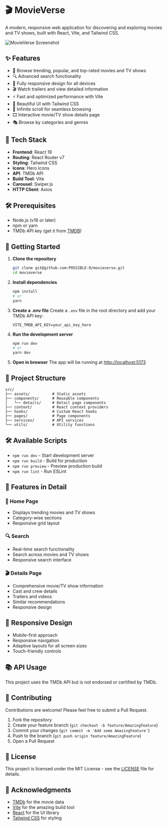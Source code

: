 # 🎬 MovieVerse

A modern, responsive web application for discovering and exploring movies and TV shows, built with React, Vite, and Tailwind CSS.

![MovieVerse Screenshot](https://github.com/user-attachments/assets/9806b3bc-f681-4247-927b-e0b50fc9fd72)

## ✨ Features

- 🎥 Browse trending, popular, and top-rated movies and TV shows
- 🔍 Advanced search functionality
- 📱 Fully responsive design for all devices
- 🎬 Watch trailers and view detailed information
- ⚡ Fast and optimized performance with Vite
- 🎨 Beautiful UI with Tailwind CSS
- 🔄 Infinite scroll for seamless browsing
- 🎞️ Interactive movie/TV show details page
- 🎭 Browse by categories and genres

## 🚀 Tech Stack

- **Frontend**: React 19
- **Routing**: React Router v7
- **Styling**: Tailwind CSS
- **Icons**: Hero Icons
- **API**: TMDb API
- **Build Tool**: Vite
- **Carousel**: Swiper.js
- **HTTP Client**: Axios

## 🛠️ Prerequisites

- Node.js (v16 or later)
- npm or yarn
- TMDb API key (get it from [TMDB](https://www.themoviedb.org/settings/api))

## 🚀 Getting Started

1. **Clone the repository**
   ```bash
   git clone git@github.com:P0SSIBLE-0/movieverse.git
   cd movieverse
   ```

2. **Install dependencies**
   ```bash
   npm install
   # or
   yarn
   ```

3. **Create a .env file**
   Create a `.env` file in the root directory and add your TMDb API key:
   ```
   VITE_TMDB_API_KEY=your_api_key_here
   ```

4. **Run the development server**
   ```bash
   npm run dev
   # or
   yarn dev
   ```

5. **Open in browser**
   The app will be running at [http://localhost:5173](http://localhost:5173)

## 📂 Project Structure

```
src/
├── assets/          # Static assets
├── components/      # Reusable components
│   └── details/     # Detail page components
├── context/         # React context providers
├── hooks/           # Custom React hooks
├── pages/           # Page components
├── services/        # API services
└── utils/           # Utility functions
```

## 🛠️ Available Scripts

- `npm run dev` - Start development server
- `npm run build` - Build for production
- `npm run preview` - Preview production build
- `npm run lint` - Run ESLint

## 🌟 Features in Detail

### 🎥 Home Page
- Displays trending movies and TV shows
- Category-wise sections
- Responsive grid layout

### 🔍 Search
- Real-time search functionality
- Search across movies and TV shows
- Responsive search interface

### 🎬 Details Page
- Comprehensive movie/TV show information
- Cast and crew details
- Trailers and videos
- Similar recommendations
- Responsive design

## 📱 Responsive Design
- Mobile-first approach
- Responsive navigation
- Adaptive layouts for all screen sizes
- Touch-friendly controls

## 📚 API Usage
This project uses the TMDb API but is not endorsed or certified by TMDb.

## 🤝 Contributing

Contributions are welcome! Please feel free to submit a Pull Request.

1. Fork the repository
2. Create your feature branch (`git checkout -b feature/AmazingFeature`)
3. Commit your changes (`git commit -m 'Add some AmazingFeature'`)
4. Push to the branch (`git push origin feature/AmazingFeature`)
5. Open a Pull Request

## 📄 License

This project is licensed under the MIT License - see the [LICENSE](LICENSE) file for details.

## 🙏 Acknowledgments

- [TMDb](https://www.themoviedb.org/) for the movie data
- [Vite](https://vitejs.dev/) for the amazing build tool
- [React](https://reactjs.org/) for the UI library
- [Tailwind CSS](https://tailwindcss.com/) for styling
